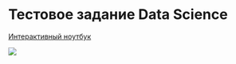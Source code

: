 # Тестовое задание Data Science

[Интерактивный ноутбук](https://colab.research.google.com/drive/1jYIT8GSVqEdeTY2IQszk6oQbKbeblgrV?usp=sharing)

![](https://github.com/elyovin/m_test_case/blob/develop/img/m-tech-test.gif)
